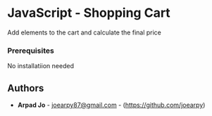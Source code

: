 # JavaScript - Shopping Cart

Add elements to the cart and calculate the final price

### Prerequisites

No installatiion needed

## Authors

* **Arpad Jo** - joearpy87@gmail.com - (https://github.com/joearpy)
